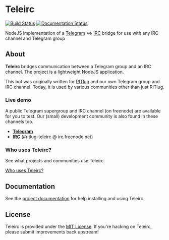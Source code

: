 Teleirc
=======

[![Build Status](https://travis-ci.org/RITlug/teleirc.svg?branch=devel)](https://travis-ci.org/RITlug/teleirc)
[![Documentation Status](https://readthedocs.org/projects/teleirc/badge/?version=latest)](http://teleirc.readthedocs.io/en/latest/?badge=latest)

NodeJS implementation of a [Telegram](https://telegram.org/) <=>
[IRC](https://en.wikipedia.org/wiki/Internet_Relay_Chat) bridge for use with any
IRC channel and Telegram group


## About

**Teleirc** bridges communication between a Telegram group and an IRC channel.
The project is a lightweight NodeJS application.

This bot was originally written for [RITlug](http://ritlug.com) and our own
Telegram group and IRC channel. Today, it is used by various communities other
than just RITlug.

### Live demo

A public Telegram supergroup and IRC channel (on freenode) are available for you
to test. Our (small) development community is also found in these channels too.

* **[Telegram](https://t.me/teleirc)**
* **[IRC](https://webchat.freenode.net/?channels=ritlug-teleirc)** (#ritlug-teleirc @ irc.freenode.net)

### Who uses Teleirc?

See what projects and communities use Teleirc.

[Who uses Teleirc?](https://teleirc.readthedocs.io/en/latest/who-uses-teleirc.html "Who uses Teleirc?")


## Documentation

See the [project documentation](https://teleirc.readthedocs.io/) for help
installing and using Teleirc.


## License

Teleirc is provided under the
[MIT License](https://github.com/RITlug/teleirc/blob/master/LICENSE). If you're
hacking on Teleirc, please submit improvements back upstream!
